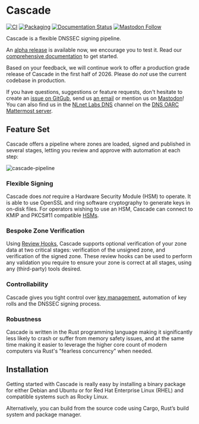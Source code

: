 # Cascade

[![CI](https://github.com/NLnetLabs/cascade/workflows/ci/badge.svg)](https://github.com/NLnetLabs/cascade/actions?query=workflow%3Aci)
[![Packaging](https://github.com/NLnetLabs/cascade/actions/workflows/pkg.yml/badge.svg)](https://nlnetlabs.nl/packages/)
[![Documentation Status](https://app.readthedocs.org/projects/cascade-signer/badge/?version=latest)](https://cascade.docs.nlnetlabs.nl/)
[![Mastodon Follow](https://img.shields.io/mastodon/follow/114692612288811644?domain=social.nlnetlabs.nl&style=social)](https://social.nlnetlabs.nl/@nlnetlabs)

Cascade is a flexible DNSSEC signing pipeline. 

An [alpha release](https://github.com/NLnetLabs/cascade/releases) is
available now, we encourage you to test it. Read our [comprehensive
documentation](https://cascade.docs.nlnetlabs.nl/) to get started.

Based on your feedback, we will continue work to offer a production grade
release of Cascade in the first half of 2026. Please do *not* use the current
codebase in production.

If you have questions, suggestions or feature requests, don't hesitate to
create an [issue on GitGub](https://github.com/NLnetLabs/cascade/issues),
send us [an email](mailto:cascade@nlnetlabs.nl) or mention us on
[Mastodon](https://social.nlnetlabs.nl/@nlnetlabs/)! You can also find us in
the [NLnet Labs DNS](https://chat.dns-oarc.net/community/channels/ldns)
channel on the [DNS OARC Mattermost
server](https://www.dns-oarc.net/oarc/services/chat).

## Feature Set

Cascade offers a pipeline where zones are loaded, signed and published in
several stages, letting you review and approve with automation at each step:

![cascade-pipeline](https://github.com/user-attachments/assets/8427c617-bb73-44a4-a47e-90e9699157e0)

### Flexible Signing

Cascade does *not* require a Hardware Security Module (HSM) to operate. It is
able to use OpenSSL and ring software cryptography to generate keys in
on-disk files. For operators wishing to use an HSM, Cascade can connect to
KMIP and PKCS#11 compatible
[HSMs](https://cascade.docs.nlnetlabs.nl/en/latest/hsms.html).

### Bespoke Zone Verification

Using [Review
Hooks](https://cascade.docs.nlnetlabs.nl/en/latest/review-hooks.html),
Cascade supports optional verification of your zone data at two critical
stages: verification of the unsigned zone, and verification of the signed
zone. These review hooks can be used to perform any validation you require to
ensure your zone is correct at all stages, using any (third-party) tools
desired.

### Controllability

Cascade gives you tight control over [key
management](https://cascade.docs.nlnetlabs.nl/en/latest/key-management.html),
automation of key rolls and the DNSSEC signing process.

### Robustness

Cascade is written in the Rust programming language making it significantly
less likely to crash or suffer from memory safety issues, and at the same
time making it easier to leverage the higher core count of modern computers
via Rust's "fearless concurrency" when needed.

## Installation

Getting started with Cascade is really easy by installing a binary package
for either Debian and Ubuntu or for Red Hat Enterprise Linux (RHEL) and
compatible systems such as Rocky Linux.

Alternatively, you can build from the source code using Cargo, Rust’s build
system and package manager.

